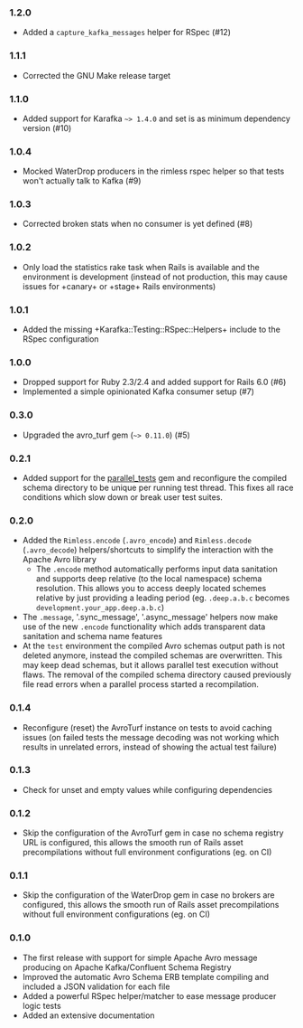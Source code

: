 ### 1.2.0

* Added a `capture_kafka_messages` helper for RSpec (#12)

### 1.1.1

* Corrected the GNU Make release target

### 1.1.0

* Added support for Karafka `~> 1.4.0` and set is as minimum dependency version
  (#10)

### 1.0.4

* Mocked WaterDrop producers in the rimless rspec helper so that tests
  won't actually talk to Kafka (#9)

### 1.0.3

* Corrected broken stats when no consumer is yet defined (#8)

### 1.0.2

* Only load the statistics rake task when Rails is available and the
  environment is development (instead of not production, this may cause issues
  for +canary+ or +stage+ Rails environments)

### 1.0.1

* Added the missing +Karafka::Testing::RSpec::Helpers+ include to the
  RSpec configuration

### 1.0.0

* Dropped support for Ruby 2.3/2.4 and added support for Rails 6.0 (#6)
* Implemented a simple opinionated Kafka consumer setup (#7)

### 0.3.0

* Upgraded the avro_turf gem (`~> 0.11.0`) (#5)

### 0.2.1

* Added support for the
  [parallel_tests](https://github.com/grosser/parallel_tests) gem and
  reconfigure the compiled schema directory to be unique per running test
  thread.  This fixes all race conditions which slow down or break user test
  suites.

### 0.2.0

* Added the `Rimless.encode` (`.avro_encode`) and `Rimless.decode`
  (`.avro_decode`) helpers/shortcuts to simplify the interaction with the
  Apache Avro library
  * The `.encode` method automatically performs input data sanitation and
    supports deep relative (to the local namespace) schema resolution. This
    allows you to access deeply located schemes relative by just providing a
    leading period (eg. `.deep.a.b.c` becomes
    `development.your_app.deep.a.b.c`)
* The `.message`, '.sync_message', '.async_message' helpers now make use of the
  new `.encode` functionality which adds transparent data sanitation and schema
  name features
* At the `test` environment the compiled Avro schemas output path is not
  deleted anymore, instead the compiled schemas are overwritten. This may keep
  dead schemas, but it allows parallel test execution without flaws. The removal
  of the compiled schema directory caused previously file read errors when a
  parallel process started a recompilation.

### 0.1.4

* Reconfigure (reset) the AvroTurf instance on tests to avoid caching issues
  (on failed tests the message decoding was not working which results in
  unrelated errors, instead of showing the actual test failure)

### 0.1.3

* Check for unset and empty values while configuring dependencies

### 0.1.2

* Skip the configuration of the AvroTurf gem in case no schema registry URL is
  configured, this allows the smooth run of Rails asset precompilations without
  full environment configurations (eg. on CI)

### 0.1.1

* Skip the configuration of the WaterDrop gem in case no brokers are
  configured, this allows the smooth run of Rails asset precompilations without
  full environment configurations (eg. on CI)

### 0.1.0

* The first release with support for simple Apache Avro message producing on
  Apache Kafka/Confluent Schema Registry
* Improved the automatic Avro Schema ERB template compiling and included a JSON
  validation for each file
* Added a powerful RSpec helper/matcher to ease message producer logic tests
* Added an extensive documentation
